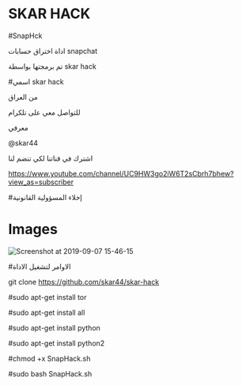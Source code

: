 # SKAR HACK

#SnapHck

اداة اختراق حسابات snapchat

تم برمجتها بواسطة skar hack


#اسمي skar hack
 
 من العراق
 
   للتواصل معي على تلكرام 
   
   معرفي 
   
   @skar44
   
   اشترك في قناتنا لكي تنضم لنا
   
   https://www.youtube.com/channel/UC9HW3go2iW6T2sCbrh7bhew?view_as=subscriber
   
   
   #إخلاء المسؤولية القانونية
 #  Images 
 
![Screenshot at 2019-09-07 15-46-15](https://user-images.githubusercontent.com/54996997/64491066-d036e600-d231-11e9-8c7f-61a12c35f43a.png)


#الاوامر لتشغيل الاداة

git clone https://github.com/skar44/skar-hack

#sudo apt-get install tor

#sudo apt-get install all

#sudo apt-get install python

#sudo apt-get install python2

#chmod +x SnapHack.sh

#sudo bash SnapHack.sh
